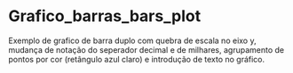 # Grafico_barras_bars_plot
Exemplo de grafico de barra duplo com quebra de escala no eixo y, mudança de notação do seperador decimal e de milhares, agrupamento de pontos por cor (retângulo azul claro) e introdução de texto no gráfico. 
